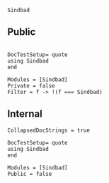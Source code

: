 ```@docs
Sindbad
```

## Public
```@meta

DocTestSetup= quote
using Sindbad
end
```

```@autodocs
Modules = [Sindbad]
Private = false
Filter = f -> !(f === Sindbad)
```

## Internal
```@meta
CollapsedDocStrings = true

DocTestSetup= quote
using Sindbad
end
```

```@autodocs
Modules = [Sindbad]
Public = false
```